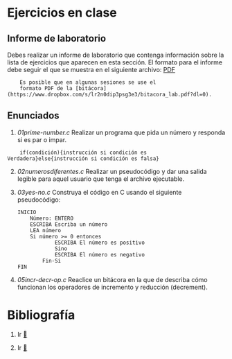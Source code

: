 # Ejercicios en clase

## Informe de laboratorio

Debes realizar un informe de laboratorio que contenga información sobre la 
lista de ejercicios que aparecen en esta sección. El formato para el informe 
debe seguir el que se muestra en el siguiente archivo:
[PDF](https://www.dropbox.com/s/su6eq5njqy4vvmr/gral-templete.pdf?dl=0)

~~~
	Es posible que en algunas sesiones se use el 
	formato PDF de la [bitácora](https://www.dropbox.com/s/lr2n0dip3psg3e3/bitacora_lab.pdf?dl=0). 
~~~

## Enunciados

1. *01prime-number.c* Realizar un programa que pida un número y responda 
si es par o impar.

~~~
	if(condición){instrucción si condición es Verdadera}else{instrucción si condición es falsa}
~~~


2. *02numerosdiferentes.c* Realizar un pseudocódigo y dar una salida legible para 
aquel usuario que tenga el archivo ejecutable.


3. *03yes-no.c* Construya el código en C usando el siguiente pseudocódigo:
	```
	INICIO
   		Número: ENTERO
   		ESCRIBA Escriba un número
   		LEA número
   		Si número >= 0 entonces
      			ESCRIBA El número es positivo
   				Sino
         		ESCRIBA El número es negativo
      		Fin-Si
	FIN

	```





4. *05incr-decr-op.c* Reaclice un bitácora en la que de describa cómo funcionan 
los operadores de incremento y reducción (decrement).

# Bibliografía

1. Ir [:link:](https://www.aprenderaprogramar.com/index.php?option=com_content&view=article&id=322:instrucciones-condicionales-si-entonces-sino-if-then-else-ejemplos-en-pseudocodigo-cu00142a&catid=28&Itemid=59)

2. Ir [:link:](http://programavideojuegos.blogspot.com/2013/05/25-ejercicios-resueltos-de-estructuras.html)



